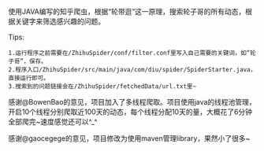 使用JAVA编写的知乎爬虫，根据“轮带逛”这一原理，搜索轮子哥的所有动态，根据关键字来筛选感兴趣的问题。

Tips:

	1.运行程序之前需要在/ZhihuSpider/conf/filter.conf里写入自己需要的关键词，如“轮子哥”，保存。
	2.程序入口/ZhihuSpider/src/main/java/com/diu/spider/SpiderStarter.java，直接运行即可。	
	3.搜索到的问题链接会在/ZhihuSpider/fetchedData/url.txt里~

感谢@BowenBao的意见，项目加入了多线程爬取。项目使用java的线程池管理，开启10个线程分别爬取近100天的动态，每个线程分配10天的量，大概花了6分钟全部爬完~速度感觉还可以^_^

感谢@gaocegege的意见，项目修改为使用maven管理library，果然小了很多~
